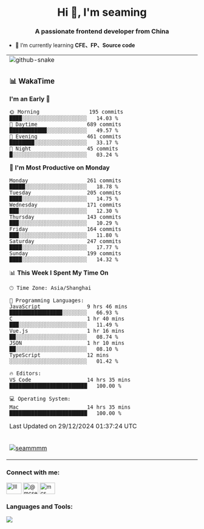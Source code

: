 <h1 align="center">Hi 👋, I'm seaming</h1>
<h3 align="center">A passionate frontend developer from China</h3>

- 🌱 I’m currently learning **CFE、FP、Source code**

<div align="center">

<table>

<tr><td>
  <img alt="github-snake" src="profile-snake-contrib/github-user-contribution.svg"/>
</td></tr>

<tr><td>

### 📊 WakaTime

<!--START_SECTION:waka-->
**I'm an Early 🐤** 

```text
🌞 Morning                195 commits         ████░░░░░░░░░░░░░░░░░░░░░   14.03 % 
🌆 Daytime                689 commits         ████████████░░░░░░░░░░░░░   49.57 % 
🌃 Evening                461 commits         ████████░░░░░░░░░░░░░░░░░   33.17 % 
🌙 Night                  45 commits          █░░░░░░░░░░░░░░░░░░░░░░░░   03.24 % 
```
📅 **I'm Most Productive on Monday** 

```text
Monday                   261 commits         █████░░░░░░░░░░░░░░░░░░░░   18.78 % 
Tuesday                  205 commits         ████░░░░░░░░░░░░░░░░░░░░░   14.75 % 
Wednesday                171 commits         ███░░░░░░░░░░░░░░░░░░░░░░   12.30 % 
Thursday                 143 commits         ███░░░░░░░░░░░░░░░░░░░░░░   10.29 % 
Friday                   164 commits         ███░░░░░░░░░░░░░░░░░░░░░░   11.80 % 
Saturday                 247 commits         ████░░░░░░░░░░░░░░░░░░░░░   17.77 % 
Sunday                   199 commits         ████░░░░░░░░░░░░░░░░░░░░░   14.32 % 
```


📊 **This Week I Spent My Time On** 

```text
🕑︎ Time Zone: Asia/Shanghai

💬 Programming Languages: 
JavaScript               9 hrs 46 mins       █████████████████░░░░░░░░   66.93 % 
C                        1 hr 40 mins        ███░░░░░░░░░░░░░░░░░░░░░░   11.49 % 
Vue.js                   1 hr 16 mins        ██░░░░░░░░░░░░░░░░░░░░░░░   08.74 % 
JSON                     1 hr 10 mins        ██░░░░░░░░░░░░░░░░░░░░░░░   08.10 % 
TypeScript               12 mins             ░░░░░░░░░░░░░░░░░░░░░░░░░   01.42 % 

🔥 Editors: 
VS Code                  14 hrs 35 mins      █████████████████████████   100.00 % 

💻 Operating System: 
Mac                      14 hrs 35 mins      █████████████████████████   100.00 % 
```


 Last Updated on 29/12/2024 01:37:24 UTC
<!--END_SECTION:waka-->

</td></tr>

<tr><td>
  <p align="left"> <a href="https://github.com/ryo-ma/github-profile-trophy"><img src="https://github-profile-trophy.vercel.app/?username=seammmm" alt="seammmm" /></a> </p>
</td></tr>
</table>

<h3 align="left">Connect with me:</h3>
<p align="left">
<a href="https://dev.to/lll" target="blank"><img align="center" src="https://raw.githubusercontent.com/rahuldkjain/github-profile-readme-generator/master/src/images/icons/Social/devto.svg" alt="lll" height="30" width="40" /></a>
<a href="https://medium.com/@mcseaming" target="blank"><img align="center" src="https://raw.githubusercontent.com/rahuldkjain/github-profile-readme-generator/master/src/images/icons/Social/medium.svg" alt="@mcseaming" height="30" width="40" /></a>
<a href="https://www.leetcode.com/mcs" target="blank"><img align="center" src="https://raw.githubusercontent.com/rahuldkjain/github-profile-readme-generator/master/src/images/icons/Social/leet-code.svg" alt="mcs" height="30" width="40" /></a>
</p>

<h3 align="left">Languages and Tools:</h3>
<img align="left" src="https://skillicons.dev/icons?i=sass,ts,jest,express,nuxt,firebase,gatsby,js,vue,react,redux,docker,discord,mongodb,stackoverflow,idea,git,vscode,github,gitlab,figma,vite,svg,next,gulp,webpack,bootstrap,jquery,swift,prisma" />
